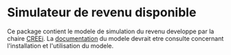 # Simulateur de revenu disponible

Ce package contient le modele de simulation du revenu developpe par la chaire [CREEi](http://www.creei.ca). La [documentation](https://creei-models.github.io/srd/) du modele devrait etre consulte concernant l'installation et l'utilisation du modele.